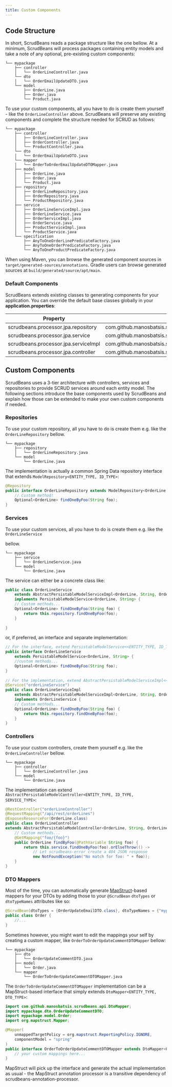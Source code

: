 ```yaml
---
title: Custom Components
---
```


## Code Structure

In short, ScrudBeans reads a package structure like the one bellow. 
At a minimum, ScrudBeans will process packages containing entity models and 
take a note of any optional, pre-existing custom components:

```
└── mypackage
    ├── controller
    │   └── OrderLineController.java
    └── dto
    │   └── OrderEmailUpdateDTO.java
    └── model
        ├── OrderLine.java
        ├── Order.java
        └── Product.java
```

To use your custom components, all you have to do is create them yourself - like the `OrderLineController` 
above. ScrudBeans will preserve any existing components and complete the structure needed for SCRUD as follows: 

```
└── mypackage
    ├── controller
    │   ├── OrderLineController.java
    │   ├── OrderController.java
    │   └── ProductController.java
    └── dto
    │   └── OrderEmailUpdateDTO.java
    └── mapper
    │   └── OrderToOrderEmailUpdateDTOMapper.java
    ├── model
    │   ├── OrderLine.java
    │   ├── Order.java
    │   └── Product.java
    ├── repository
    │   ├── OrderLineRepository.java
    │   ├── OrderRepository.java
    │   └── ProductRepository.java
    ├── service
    │   ├── OrderLineServiceImpl.java
    │   ├── OrderLineService.java
    │   ├── OrderServiceImpl.java
    │   ├── OrderService.java
    │   ├── ProductServiceImpl.java
    │   └── ProductService.java
    └── specification
        ├── AnyToOneOrderLinePredicateFactory.java
        ├── AnyToOneOrderPredicateFactory.java
        └── AnyToOneProductPredicateFactory.java
```

When using Maven, you can browse the generated component sources in `target/generated-sources/annotations`.
Gradle users can browse generated sources at `build/generated/source/apt/main`.

### Default Components

ScrudBeans extends existing classes to generating components for your application. You can override 
the default base classes globally in your __application.properties__:

| Property                             	| Default Value                                                                       	|
|--------------------------------------	|-------------------------------------------------------------------------------------	|
| scrudbeans.processor.jpa.repository  	| com.github.manosbatsis.scrudbeans.common.repository.ModelRepository                 	|
| scrudbeans.processor.jpa.service     	| com.github.manosbatsis.scrudbeans.common.service.PersistableModelService            	|
| scrudbeans.processor.jpa.serviceImpl 	| com.github.manosbatsis.scrudbeans.jpa.service.AbstractPersistableModelServiceImpl   	|
| scrudbeans.processor.jpa.controller  	| com.github.manosbatsis.scrudbeans.jpa.controller.AbstractPersistableModelController 	|

## Custom Components

ScrudBeans uses a 3-tier architecture with controllers, services and repositories to provide SCRUD services 
around each entity model. The following sections introduce the base components used by ScrudBeans and 
explain how those can be extended to make your own custom components if needed.


### Repositories

To use your custom repository, all you have to do is create them e.g. like the `OrderLineRepository` bellow.

```
└── mypackage
    ├── repository
    │   └── OrderLineRepository.java
    └── model
        └── OrderLine.java
```

The implementation is actually a common Spring Data repository interface that extends 
`ModelRepository<ENTITY_TYPE, ID_TYPE>`:

```java
@Repository
public interface OrderLineRepository extends ModelRepository<OrderLine, String> {
	// Custom method!
    Optional<OrderLine> findOneByFoo(String foo);
}

```

### Services

To use your custom services, all you have to do is create them e.g. like the `OrderLineService` 

bellow.

```
└── mypackage
    ├── service
    │   └── OrderLineService.java
    └── model
        └── OrderLine.java
```

The service can either be a concrete class like: 

```java
public class OrderLineService  
	extends AbstractPersistableModelServiceImpl<OrderLine, String, OrderLineRepository>
	implements PersistableModelService<OrderLine, String> {
	// Custom methods...	
	Optional<OrderLine> findOneByFoo(String foo) {
		return this.repository.findOneByFoo(foo);
	}
	
}
```

or, if preferred, an interface and separate implementation:

```java
// For the interface, extend PersistableModelService<<ENTITY_TYPE, ID_TYPE>>
public interface OrderLineService 
	extends PersistableModelService<OrderLine, String> {
	//custom methods...	
	Optional<OrderLine> findOneByFoo(String foo);
}
	
// For the implementation, extend AbstractPersistableModelServiceImpl<<ENTITY_TYPE, ID_TYPE, REPO_TYPE>>
@Service("orderLineService")
public class OrderLineServiceImpl 
	extends AbstractPersistableModelServiceImpl<OrderLine, String, OrderLineRepository> 
	implements OrderLineService {
	// Custom methods...
	Optional<OrderLine> findOneByFoo(String foo) {
		return this.repository.findOneByFoo(foo);
	}
}
```

### Controllers

To use your custom controllers, create them yourself e.g. like the `OrderLineController` 
bellow.

```
└── mypackage
    ├── controller
    │   └── OrderLineController.java
    └── model
        └── OrderLine.java
```

The implementation can extend  
`AbstractPersistableModelController<ENTITY_TYPE, ID_TYPE, SERVICE_TYPE>`:

```java
@RestController("orderLineController")
@RequestMapping("/api/rest/orderLines")
@ExposesResourceFor(OrderLine.class)
public class OrderLineController 
extends AbstractPersistableModelController<OrderLine, String, OrderLineService> {
	// Custom methods...
	@GetMapping("foo/{foo}")
	public OrderLine findByFoo(@PathVariable String foo) {
		return this.service.findOneByFoo(foo).orElseThrow(() ->
			// Let scrudbeans-error create a 404 JSON response
			new NotFoundException("No match for foo: " + foo));
	}
}
```

### DTO Mappers

Most of the time, you can automatically generate [MapStruct](http://mapstruct.org/)-based mappers for your DTOs by 
adding those to your `@ScrudBean` `dtoTypes` or `dtoTypeNames` attributes like so:

```java
@ScrudBean(dtoTypes = {OrderUpdateEmailDTO.class}, dtoTypeNames = {"mypackage.dto.OrderUpdateCommentDTO"})
public class Order {
	//...
}
```

Sometimes however, you might want to edit the mappings your self by creating a custom mapper, 
like `OrderToOrderUpdateCommentDTOMapper` bellow:

```
└── mypackage
    ├── dto
    │   └── OrderUpdateCommentDTO.java
    ├── model
    │   └── Order.java
    └── mapper
        └── OrderToOrderUpdateCommentDTOMapper.java
```

The `OrderToOrderUpdateCommentDTOMapper` implementation can be a MapStruct-based interface that simply extends 
`DtoMapper<ENTITY_TYPE, DTO_TYPE>`:

```java
import com.github.manosbatsis.scrudbeans.api.DtoMapper;
import mypackage.dto.OrderUpdateCommentDTO;
import mypackage.model.Order;
import org.mapstruct.Mapper;

@Mapper(
    unmappedTargetPolicy = org.mapstruct.ReportingPolicy.IGNORE,
    componentModel = "spring"
)
public interface OrderToOrderUpdateCommentDTOMapper extends DtoMapper<Order, OrderUpdateCommentDTO> {
	// your custom mappings here...
}
```

MapStruct will pick up the interface and generate the actual implementation as usual - the MapStruct annotation 
processor is a transitive dependency of scrudbeans-annotation-processor.

